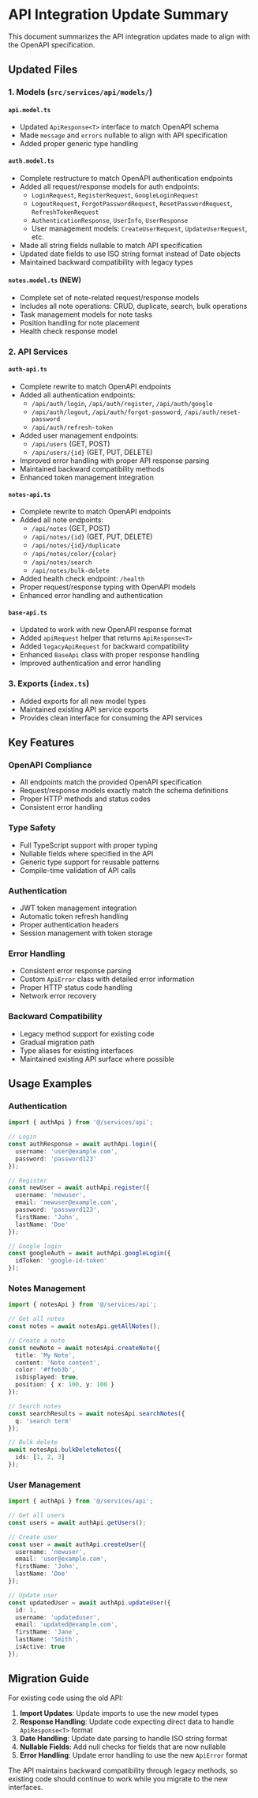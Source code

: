 # API Integration Update Summary

This document summarizes the API integration updates made to align with the OpenAPI specification.

## Updated Files

### 1. Models (`src/services/api/models/`)

#### `api.model.ts`
- Updated `ApiResponse<T>` interface to match OpenAPI schema
- Made `message` and `errors` nullable to align with API specification
- Added proper generic type handling

#### `auth.model.ts`
- Complete restructure to match OpenAPI authentication endpoints
- Added all request/response models for auth endpoints:
  - `LoginRequest`, `RegisterRequest`, `GoogleLoginRequest`
  - `LogoutRequest`, `ForgotPasswordRequest`, `ResetPasswordRequest`, `RefreshTokenRequest`
  - `AuthenticationResponse`, `UserInfo`, `UserResponse`
  - User management models: `CreateUserRequest`, `UpdateUserRequest`, etc.
- Made all string fields nullable to match API specification
- Updated date fields to use ISO string format instead of Date objects
- Maintained backward compatibility with legacy types

#### `notes.model.ts` (NEW)
- Complete set of note-related request/response models
- Includes all note operations: CRUD, duplicate, search, bulk operations
- Task management models for note tasks
- Position handling for note placement
- Health check response model

### 2. API Services

#### `auth-api.ts`
- Complete rewrite to match OpenAPI endpoints
- Added all authentication endpoints:
  - `/api/auth/login`, `/api/auth/register`, `/api/auth/google`
  - `/api/auth/logout`, `/api/auth/forgot-password`, `/api/auth/reset-password`
  - `/api/auth/refresh-token`
- Added user management endpoints:
  - `/api/users` (GET, POST)
  - `/api/users/{id}` (GET, PUT, DELETE)
- Improved error handling with proper API response parsing
- Maintained backward compatibility methods
- Enhanced token management integration

#### `notes-api.ts`
- Complete rewrite to match OpenAPI endpoints
- Added all note endpoints:
  - `/api/notes` (GET, POST)
  - `/api/notes/{id}` (GET, PUT, DELETE)
  - `/api/notes/{id}/duplicate`
  - `/api/notes/color/{color}`
  - `/api/notes/search`
  - `/api/notes/bulk-delete`
- Added health check endpoint: `/health`
- Proper request/response typing with OpenAPI models
- Enhanced error handling and authentication

#### `base-api.ts`
- Updated to work with new OpenAPI response format
- Added `apiRequest` helper that returns `ApiResponse<T>`
- Added `legacyApiRequest` for backward compatibility
- Enhanced `BaseApi` class with proper response handling
- Improved authentication and error handling

### 3. Exports (`index.ts`)
- Added exports for all new model types
- Maintained existing API service exports
- Provides clean interface for consuming the API services

## Key Features

### OpenAPI Compliance
- All endpoints match the provided OpenAPI specification
- Request/response models exactly match the schema definitions
- Proper HTTP methods and status codes
- Consistent error handling

### Type Safety
- Full TypeScript support with proper typing
- Nullable fields where specified in the API
- Generic type support for reusable patterns
- Compile-time validation of API calls

### Authentication
- JWT token management integration
- Automatic token refresh handling
- Proper authentication headers
- Session management with token storage

### Error Handling
- Consistent error response parsing
- Custom `ApiError` class with detailed error information
- Proper HTTP status code handling
- Network error recovery

### Backward Compatibility
- Legacy method support for existing code
- Gradual migration path
- Type aliases for existing interfaces
- Maintained existing API surface where possible

## Usage Examples

### Authentication
```typescript
import { authApi } from '@/services/api';

// Login
const authResponse = await authApi.login({
  username: 'user@example.com',
  password: 'password123'
});

// Register
const newUser = await authApi.register({
  username: 'newuser',
  email: 'newuser@example.com',
  password: 'password123',
  firstName: 'John',
  lastName: 'Doe'
});

// Google login
const googleAuth = await authApi.googleLogin({
  idToken: 'google-id-token'
});
```

### Notes Management
```typescript
import { notesApi } from '@/services/api';

// Get all notes
const notes = await notesApi.getAllNotes();

// Create a note
const newNote = await notesApi.createNote({
  title: 'My Note',
  content: 'Note content',
  color: '#ffeb3b',
  isDisplayed: true,
  position: { x: 100, y: 100 }
});

// Search notes
const searchResults = await notesApi.searchNotes({
  q: 'search term'
});

// Bulk delete
await notesApi.bulkDeleteNotes({
  ids: [1, 2, 3]
});
```

### User Management
```typescript
import { authApi } from '@/services/api';

// Get all users
const users = await authApi.getUsers();

// Create user
const user = await authApi.createUser({
  username: 'newuser',
  email: 'user@example.com',
  firstName: 'John',
  lastName: 'Doe'
});

// Update user
const updatedUser = await authApi.updateUser({
  id: 1,
  username: 'updateduser',
  email: 'updated@example.com',
  firstName: 'Jane',
  lastName: 'Smith',
  isActive: true
});
```

## Migration Guide

For existing code using the old API:

1. **Import Updates**: Update imports to use the new model types
2. **Response Handling**: Update code expecting direct data to handle `ApiResponse<T>` format
3. **Date Handling**: Update date parsing to handle ISO string format
4. **Nullable Fields**: Add null checks for fields that are now nullable
5. **Error Handling**: Update error handling to use the new `ApiError` format

The API maintains backward compatibility through legacy methods, so existing code should continue to work while you migrate to the new interfaces.
